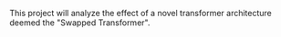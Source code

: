 This project will analyze the effect of a novel transformer architecture deemed the "Swapped Transformer". 
